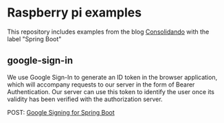 # Raspberry pi examples

This repository includes examples from the blog [Consolidando](http://diy.elmolidelanoguera.com/) with the label "Spring Boot"
 
## google-sign-in
We use Google Sign-In to generate an ID token in the browser application, which will accompany requests to our server in the form of Bearer Authentication. Our server can use this token to identify the user once its validity has been verified with the authorization server.

POST: [Google Signing for Spring Boot](https://diy.elmolidelanoguera.com/2023/11/seguridad-autentificacion-spring-boot.html)